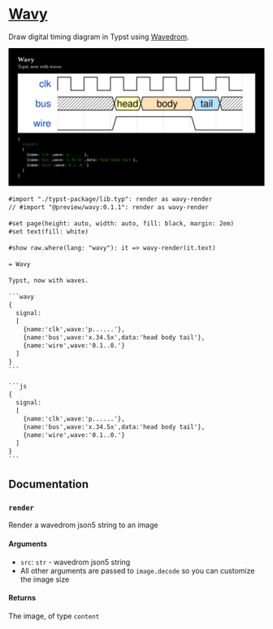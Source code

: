 # [Wavy](https://github.com/Enter-tainer/wavy)

Draw digital timing diagram in Typst using [Wavedrom](https://wavedrom.com/).

![](wavy.svg)


````typ
#import "./typst-package/lib.typ": render as wavy-render
// #import "@preview/wavy:0.1.1": render as wavy-render

#set page(height: auto, width: auto, fill: black, margin: 2em)
#set text(fill: white)

#show raw.where(lang: "wavy"): it => wavy-render(it.text)

= Wavy

Typst, now with waves.

```wavy
{
  signal:
  [
    {name:'clk',wave:'p......'},
    {name:'bus',wave:'x.34.5x',data:'head body tail'},
    {name:'wire',wave:'0.1..0.'}
  ]
}
```

```js
{
  signal:
  [
    {name:'clk',wave:'p......'},
    {name:'bus',wave:'x.34.5x',data:'head body tail'},
    {name:'wire',wave:'0.1..0.'}
  ]
}
```

````


## Documentation

### `render`

Render a wavedrom json5 string to an image

#### Arguments

* `src`: `str` - wavedrom json5 string
* All other arguments are passed to `image.decode` so you can customize the image size

#### Returns

The image, of type `content`
